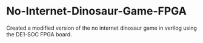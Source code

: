 # No-Internet-Dinosaur-Game-FPGA
Created a modified version of the no internet dinosaur game in verilog using the DE1-SOC FPGA board. 
